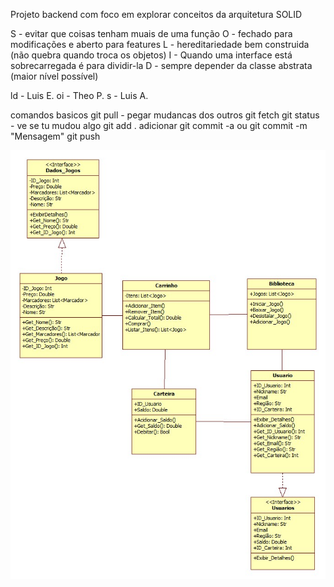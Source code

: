 Projeto backend com foco em explorar conceitos da arquitetura SOLID

S - evitar que coisas tenham muais de uma função
O - fechado para modificações e aberto para features
L - hereditariedade bem construida (não quebra quando troca os objetos)
I - Quando uma interface está sobrecarregada é para dividir-la
D - sempre depender da classe abstrata (maior nível possível)

ld - Luis E.
oi - Theo P.
s  - Luis A.

comandos basicos
git pull - pegar mudancas dos outros
git fetch
git status - ve se tu mudou algo
git add . adicionar
git commit -a ou git commit -m "Mensagem"
git push


![GraficoDeClasse](Diagrama_Steam_v2.jpg)